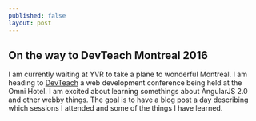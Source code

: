 ```yaml
---
published: false
layout: post
---
```

## On the way to DevTeach Montreal 2016

I am currently waiting at YVR to take a plane to wonderful Montreal. I am heading to [DevTeach](http://www.devteach.com/) a web development conference being held at the Omni Hotel. I am excited about learning somethings about AngularJS 2.0 and other webby things. The goal is to have a blog post a day describing which sessions I attended and some of the things I have learned.
